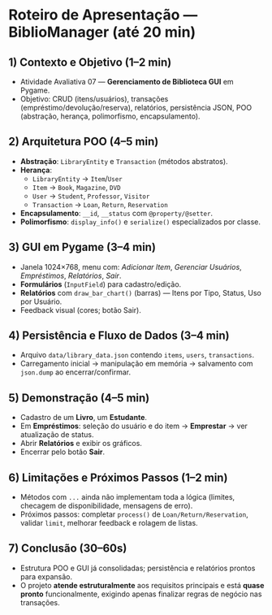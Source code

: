 # Roteiro de Apresentação — BiblioManager (até 20 min)

## 1) Contexto e Objetivo (1–2 min)
- Atividade Avaliativa 07 — **Gerenciamento de Biblioteca GUI** em Pygame.
- Objetivo: CRUD (itens/usuários), transações (empréstimo/devolução/reserva), relatórios, persistência JSON, POO (abstração, herança, polimorfismo, encapsulamento).

## 2) Arquitetura POO (4–5 min)
- **Abstração**: `LibraryEntity` e `Transaction` (métodos abstratos).
- **Herança**:
  - `LibraryEntity` → `Item`/`User`
  - `Item` → `Book`, `Magazine`, `DVD`
  - `User` → `Student`, `Professor`, `Visitor`
  - `Transaction` → `Loan`, `Return`, `Reservation`
- **Encapsulamento**: `__id`, `__status` com `@property/@setter`.
- **Polimorfismo**: `display_info()` e `serialize()` especializados por classe.

## 3) GUI em Pygame (3–4 min)
- Janela 1024×768, menu com: _Adicionar Item_, _Gerenciar Usuários_, _Empréstimos_, _Relatórios_, _Sair_.
- **Formulários** (`InputField`) para cadastro/edição.
- **Relatórios** com `draw_bar_chart()` (barras) — Itens por Tipo, Status, Uso por Usuário.
- Feedback visual (cores; botão Sair).

## 4) Persistência e Fluxo de Dados (3–4 min)
- Arquivo `data/library_data.json` contendo `items`, `users`, `transactions`.
- Carregamento inicial → manipulação em memória → salvamento com `json.dump` ao encerrar/confirmar.

## 5) Demonstração (4–5 min)
- Cadastro de um **Livro**, um **Estudante**.
- Em **Empréstimos**: seleção do usuário e do item → **Emprestar** → ver atualização de status.
- Abrir **Relatórios** e exibir os gráficos.
- Encerrar pelo botão **Sair**.

## 6) Limitações e Próximos Passos (1–2 min)
- Métodos com `...` ainda não implementam toda a lógica (limites, checagem de disponibilidade, mensagens de erro).
- Próximos passos: completar `process()` de `Loan/Return/Reservation`, validar `limit`, melhorar feedback e rolagem de listas.

## 7) Conclusão (30–60s)
- Estrutura POO e GUI já consolidadas; persistência e relatórios prontos para expansão.
- O projeto **atende estruturalmente** aos requisitos principais e está **quase pronto** funcionalmente, exigindo apenas finalizar regras de negócio nas transações.
